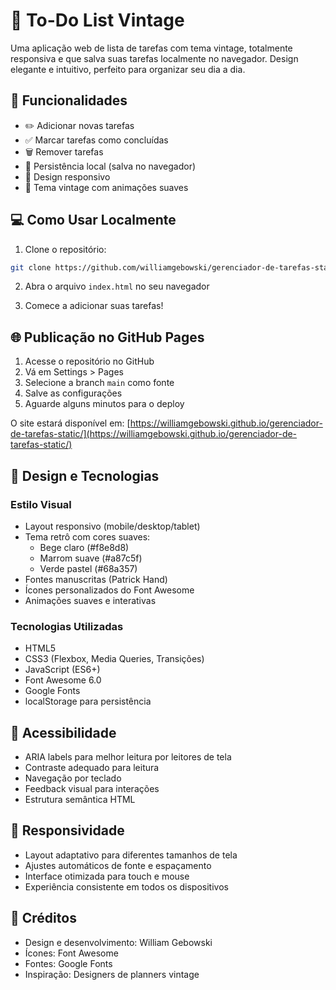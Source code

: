 # 📝 To-Do List Vintage

Uma aplicação web de lista de tarefas com tema vintage, totalmente responsiva e que salva suas tarefas localmente no navegador. Design elegante e intuitivo, perfeito para organizar seu dia a dia.

## 🚀 Funcionalidades

- ✏️ Adicionar novas tarefas
- ✅ Marcar tarefas como concluídas
- 🗑️ Remover tarefas
- 💾 Persistência local (salva no navegador)
- 📱 Design responsivo
- 🎨 Tema vintage com animações suaves

## 💻 Como Usar Localmente

1. Clone o repositório:
```bash
git clone https://github.com/williamgebowski/gerenciador-de-tarefas-static.git
```

2. Abra o arquivo `index.html` no seu navegador

3. Comece a adicionar suas tarefas!

## 🌐 Publicação no GitHub Pages

1. Acesse o repositório no GitHub
2. Vá em Settings > Pages
3. Selecione a branch `main` como fonte
4. Salve as configurações
5. Aguarde alguns minutos para o deploy

O site estará disponível em:
[https://williamgebowski.github.io/gerenciador-de-tarefas-static/](https://williamgebowski.github.io/gerenciador-de-tarefas-static/)

## 🎨 Design e Tecnologias

### Estilo Visual
- Layout responsivo (mobile/desktop/tablet)
- Tema retrô com cores suaves:
  - Bege claro (#f8e8d8)
  - Marrom suave (#a87c5f)
  - Verde pastel (#68a357)
- Fontes manuscritas (Patrick Hand)
- Ícones personalizados do Font Awesome
- Animações suaves e interativas

### Tecnologias Utilizadas
- HTML5
- CSS3 (Flexbox, Media Queries, Transições)
- JavaScript (ES6+)
- Font Awesome 6.0
- Google Fonts
- localStorage para persistência

## 🔧 Acessibilidade

- ARIA labels para melhor leitura por leitores de tela
- Contraste adequado para leitura
- Navegação por teclado
- Feedback visual para interações
- Estrutura semântica HTML

## 📱 Responsividade

- Layout adaptativo para diferentes tamanhos de tela
- Ajustes automáticos de fonte e espaçamento
- Interface otimizada para touch e mouse
- Experiência consistente em todos os dispositivos

## 🎯 Créditos

- Design e desenvolvimento: William Gebowski
- Ícones: Font Awesome
- Fontes: Google Fonts
- Inspiração: Designers de planners vintage 